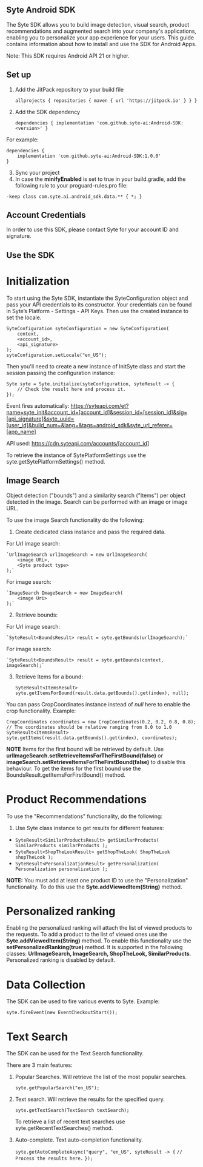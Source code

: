 ## Syte Android SDK

The Syte SDK allows you to build image detection, visual search, product recommendations and augmented search into your company's applications, enabling you to personalize your app experience for your users.
This guide contains information about how to install and use the SDK for Android Apps.

Note: This SDK requires Android API 21 or higher.

## Set up

1. Add the JitPack repository to your build file

	`allprojects {
		repositories {
			maven { url 'https://jitpack.io' }
		}
	}`
	
2. Add the SDK dependency

    `dependencies {
	        implementation 'com.github.syte-ai:Android-SDK:<version>'
	}`
	
For example:

    dependencies {
        implementation 'com.github.syte-ai:Android-SDK:1.0.0'
	}
	
3. Sync your project
4. In case the **minifyEnabled** is set to true in your build.gradle,
add the following rule to your proguard-rules.pro file:

`-keep class com.syte.ai.android_sdk.data.** { *; }`

## Account Credentials

In order to use this SDK, please contact Syte for your account ID and signature.     

## Use the SDK

# Initialization

To start using the Syte SDK, instantiate the SyteConfiguration object and pass your API credentials to its constructor. 
Your credentials can be found in Syte’s Platform - Settings - API Keys.
Then use the created instance to set the locale.

    SyteConfiguration syteConfiguration = new SyteConfiguration(
        context,
        <account_id>,
        <api_signature>
    );
    syteConfiguration.setLocale("en_US");

Then you'll need to create a new instance of InitSyte class and start the session passing the configuration instance:


    Syte syte = Syte.initialize(syteConfiguration, syteResult -> {
        // Check the result here and process it.
    });

Event fires automatically: https://syteapi.com/et?name=syte_init&account_id=[account_id]&session_id=[session_id]&sig=[api_signature]&syte_uuid=[user_id]&build_num=&lang=&tags=android_sdk&syte_url_referer=[app_name]
 
API used: https://cdn.syteapi.com/accounts/[account_id]

To retrieve the instance of SytePlatformSettings use the syte.getSytePlatformSettings() method.

## Image Search

Object detection ("bounds") and a similarity search ("Items") per object detected in the image. 
Search can be performed with an image or image URL.

To use the image Search functionality do the following:

1. Create dedicated class instance and pass the required data.

For Url image search:

    `UrlImageSearch urlImageSearch = new UrlImageSearch(
        <image URL>,
        <Syte product type>
    );`
    
For image search:
    
    `ImageSearch ImageSearch = new ImageSearch(
        <image Uri>
    );`

2. Retrieve bounds:

For Url image search:

    `SyteResult<BoundsResult> result = syte.getBounds(urlImageSearch);`
    
For image search:

    `SyteResult<BoundsResult> result = syte.getBounds(context, imageSearch);`

3. Retrieve Items for a bound:

    `SyteResult<ItemsResult> syte.getItemsForBound(result.data.getBounds().get(index), null);`

You can pass CropCoordinates instance instead of *null* here to enable the crop functionality. Example:

    CropCoordinates coordinates = new CropCoordinates(0.2, 0.2, 0.8, 0.8); // The coordinates should be relative ranging from 0.0 to 1.0
    SyteResult<ItemsResult> syte.getItems(result.data.getBounds().get(index), coordinates);

**NOTE**
Items for the first bound will be retrieved by default.
Use **urlImageSearch.setRetrieveItemsForTheFirstBound(false)**  or **imageSearch.setRetrieveItemsForTheFirstBound(false)** to disable this behaviour.
To get the items for the first bound use the BoundsResult.getItemsForFirstBound() method.

# Product Recommendations
To use the "Recommendations" functionality, do the following:

1. Use Syte class instance to get results for different features:

*   `SyteResult<SimilarProductsResult> getSimilarProducts(
        SimilarProducts similarProducts
    );`
*   `SyteResult<ShopTheLookResult> getShopTheLook(
        ShopTheLook shopTheLook
    );`
*   `SyteResult<PersonalizationResult> getPersonalization(
        Personalization personalization
    );`
    
**NOTE:** You must add at least one product ID to use the "Personalization" functionality. To do this use the **Syte.addViewedItem(String)** method.

# Personalized ranking

Enabling the personalized ranking will attach the list of viewed products to the requests. 
To add a product to the list of viewed ones use the **Syte.addViewedItem(String)** method.
To enable this functionality use the **setPersonalizedRanking(true)** method. 
It is supported in the following classes: **UrlImageSearch, ImageSearch, ShopTheLook, SimilarProducts**.
Personalized ranking is disabled by default.

# Data Collection

The SDK can be used to fire various events to Syte. Example:

    syte.fireEvent(new EventCheckoutStart());

# Text Search

The SDK can be used for the Text Search functionality.

There are 3 main features:

1. Popular Searches. Will retrieve the list of the most popular searches.

    `syte.getPopularSearch("en_US");`

2. Text search. Will retrieve the results for the specified query.

    `syte.getTextSearch(TextSearch textSearch);`

    To retrieve a list of recent text searches use syte.getRecentTextSearches() method.

3. Auto-complete. Text auto-completion functionality.

    `syte.getAutoCompleteAsync("query", "en_US", syteResult -> {`
        `// Process the results here.`
    `});`
